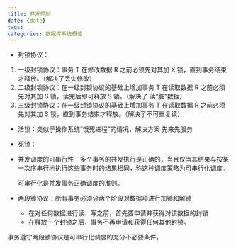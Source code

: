 ```yaml
---
title: 并发控制
date: {date}
tags: 
categories: 数据库系统概论
---
```

* 封锁协议：

1. 一级封锁协议：事务 T 在修改数据 R 之前必须先对其加 X 锁，直到事务结束才释放。（解决了丢失修改）
2. 二级封锁协议：在一级封锁协议的基础上增加事务 T 在读取数据 R 之前必须先对其加 S 锁，读完后即可释放 S 锁。（解决了 读“脏”数据）
3. 三级封锁协议：在一级封锁协议的基础上增加事务 T 在读取数据 R 之前必须先对其加 S 锁，直到事务结束才释放。（解决了不可重复读）

* 活锁：类似于操作系统“饿死进程”的情况，解决方案 先来先服务
* 死锁：



* 并发调度的可串行性：多个事务的并发执行是正确的，当且仅当其结果与按某一次序串行地执行这些事务时的结果相同，称这种调度策略为可串行化调度。

  可串行化是并发事务正确调度的准则。



* 两段锁协议：所有事务必须分两个阶段对数据项进行加锁和解锁
  * 在对任何数据进行读、写之前，首先要申请并获得对该数据的封锁
  * 在释放一个封锁之后，事务不再申请和获得任何其他封锁。



事务遵守两段锁协议是可串行化调度的充分不必要条件。

